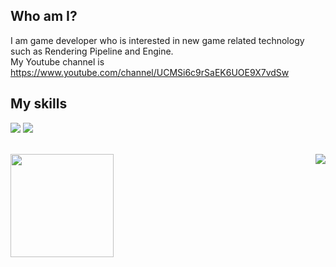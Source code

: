 ## Who am I? </br>
I am game developer who is interested in new game related technology such as Rendering Pipeline and Engine. </br>
My Youtube channel is https://www.youtube.com/channel/UCMSi6c9rSaEK6UOE9X7vdSw

## My skills
<img src="https://img.shields.io/badge/C++-00599C?style=flat-square&logo=c%2B%2B&logoColor=white"/></a>
<img src="https://img.shields.io/badge/C%23-239120?style=flat-square&logo=c#%2B%2B&logoColor=white"/></a></br></br>

<img align='left' src="https://github-readme-stats.vercel.app/api?username=ShovelingLife" height="165">
<img align='right' src="http://mazassumnida.wtf/api/v2/generate_badge?boj=qnfkzhs1998">
